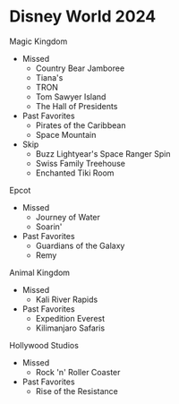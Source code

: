 # Disney World 2024

Magic Kingdom

- Missed
  - Country Bear Jamboree
  - Tiana's
  - TRON
  - Tom Sawyer Island
  - The Hall of Presidents
- Past Favorites
  - Pirates of the Caribbean
  - Space Mountain
- Skip
  - Buzz Lightyear's Space Ranger Spin
  - Swiss Family Treehouse
  - Enchanted Tiki Room

Epcot

- Missed
  - Journey of Water
  - Soarin'
- Past Favorites
  - Guardians of the Galaxy
  - Remy

Animal Kingdom

- Missed
  - Kali River Rapids
- Past Favorites
  - Expedition Everest
  - Kilimanjaro Safaris

Hollywood Studios

- Missed
  - Rock 'n' Roller Coaster
- Past Favorites
  - Rise of the Resistance

